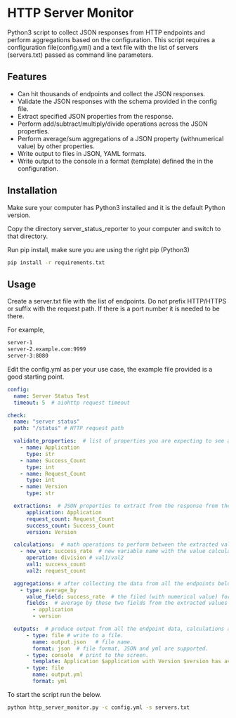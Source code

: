 # HTTP Server Monitor

Python3 script to collect JSON responses from HTTP endpoints and perform aggregations based on the configuration.
This script requires a configuration file(config.yml) and a text file with the list of servers (servers.txt) passed as command line parameters.

## Features
 - Can hit thousands of endpoints and collect the JSON responses.
 - Validate the JSON responses with the schema provided in the config file.
 - Extract specified JSON properties from the response.
 - Perform add/subtract/multiply/divide operations across the JSON properties.
 - Perform average/sum aggregations of a JSON property (withnumerical value) by other properties.
 - Write output to files in JSON, YAML formats. 
 - Write output to the console in a format (template) defined the in the configuration.


## Installation
Make sure your computer has Python3 installed and it is the default Python version.

Copy the directory server_status_reporter to your computer and switch to that directory.
 
Run pip install, make sure you are using the right pip (Python3)
```bash 
pip install -r requirements.txt
```

## Usage
Create a server.txt file with the list of endpoints. Do not prefix HTTP/HTTPS or suffix with the  request path.
If there is a port number it is needed to be there. 

For example, 
```bash
server-1
server-2.example.com:9999
server-3:8080
```
Edit the config.yml as per your use case, the example file provided is a good starting point. 
```yaml
config:
  name: Server Status Test
  timeout: 5  # aiohttp request timeout

check:
  name: "server status"
  path: "/status" # HTTP request path

  validate_properties:  # list of properties you are expecting to see and their types in the JSON response from the endpoint.
    - name: Application
      type: str
    - name: Success_Count
      type: int
    - name: Request_Count
      type: int
    - name: Version
      type: str

  extractions:  # JSON properties to extract from the response from the endpoint.
      application: Application
      request_count: Request_Count
      success_count: Success_Count
      version: Version

  calculations:  # math operations to perform between the extracted values defined in the section above.
    - new_var: success_rate  # new variable name with the value calculated from the operation below.
      operation: division # val1/val2
      val1: success_count
      val2: request_count

  aggregations: # after collecting the data from all the endpoints below aggregations are performed, average_by and sum_by are supported.
    - type: average_by
      value_field: success_rate  # the filed (with numerical value) for which the average is calculated.
      fields:  # average by these two fields from the extracted values from the extraction section above.
        - application
        - version

  outputs:  # produce output from all the endpoint data, calculations and aggregations.
      - type: file # write to a file.
        name: output.json   # file name.
        format: json  # file format, JSON and yml are supported.
      - type: console  # print to the screen.
        template: Application $application with Version $version has average success rate of $average # console output template, variables (with $ symbol) should be from the fields and aggregation results.
      - type: file
        name: output.yml
        format: yml
```

To start the script run the below.
```bash
python http_server_monitor.py -c config.yml -s servers.txt
```

